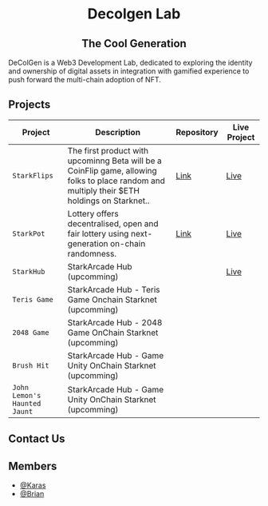 <div align="center">
    <h1>Decolgen Lab</h1>
  <h2>The Cool Generation</h2>
</div>
<p> 
DeColGen is a Web3 Development Lab, dedicated to exploring the identity and ownership of digital assets in integration with gamified experience to push forward the multi-chain adoption of NFT.
</p>

## Projects
| Project  | Description                     | Repository                                     | Live Project                                          |
| -------- | ------------------------------- | ---------------------------------------------- | ------------------------------------------------------- |
| `StarkFlips` | The first product with upcominng Beta will be a CoinFlip game, allowing folks to place random  and multiply their $ETH holdings on Starknet.. | [Link](https://github.com/decolgen-labs/StarkFlip-contract) | [Live](https://coinflip.decolgenlabs.com/) |
|`StarkPot`|Lottery offers decentralised, open and fair lottery using next-generation on-chain randomness.|[Link](https://github.com/decolgen-labs/stark-lottery-contract)|[Live](https://starkpot.starkarcade.com/)
|`StarkHub`| StarkArcade Hub (upcomming)||[Live](https://www.starkarcade.com/)|
|`Teris Game`| StarkArcade Hub - Teris Game Onchain Starknet (upcomming)|||
|`2048 Game `| StarkArcade Hub - 2048 Game OnChain Starknet (upcomming)|||
|`Brush Hit`| StarkArcade Hub -  Game Unity OnChain Starknet (upcomming)|||
|`John Lemon's Haunted Jaunt`| StarkArcade Hub - Game Unity OnChain Starknet (upcomming)|||


## Contact Us


## Members

- [@Karas](https://github.com/karasbuilder)
- [@Brian](https://github.com/briansinw3b)

